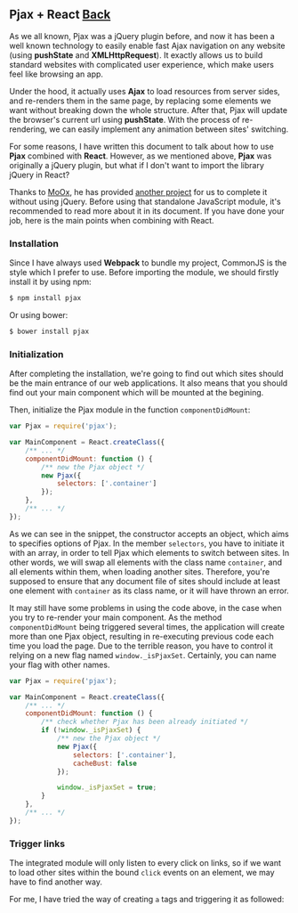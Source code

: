 ## Pjax + React [Back](./../react.md)

As we all known, Pjax was a jQuery plugin before, and now it has been a well known technology to easily enable fast Ajax navigation on any website (using **pushState** and **XMLHttpRequest**). It exactly allows us to build standard websites with complicated user experience, which make users feel like browsing an app.

Under the hood, it actually uses **Ajax** to load resources from server sides, and re-renders them in the same page, by replacing some elements we want without breaking down the whole structure. After that, Pjax will update the browser's current url using **pushState**. With the process of re-rendering, we can easily implement any animation between sites' switching.

For some reasons, I have written this document to talk about how to use **Pjax** combined with **React**. However, as we mentioned above, **Pjax** was originally a jQuery plugin, but what if I don't want to import the library jQuery in React?

Thanks to [MoOx](https://github.com/MoOx), he has provided [another project](https://github.com/MoOx/pjax) for us to complete it without using jQuery. Before using that standalone JavaScript module, it's recommended to read more about it in its document. If you have done your job, here is the main points when combining with React.

### Installation

Since I have always used **Webpack** to bundle my project, CommonJS is the style which I prefer to use. Before importing the module, we should firstly install it by using npm:

```bash
$ npm install pjax
```

Or using bower:

```bash
$ bower install pjax
```

### Initialization

After completing the installation, we're going to find out which sites should be the main entrance of our web applications. It also means that you should find out your main component which will be mounted at the begining.

Then, initialize the Pjax module in the function `componentDidMount`:

```js
var Pjax = require('pjax');

var MainComponent = React.createClass({
    /** ... */
    componentDidMount: function () {
        /** new the Pjax object */
		new Pjax({
			selectors: ['.container']
		});
    },
    /** ... */
});
```

As we can see in the snippet, the constructor accepts an object, which aims to specifies options of Pjax. In the member `selectors`, you have to initiate it with an array, in order to tell Pjax which elements to switch between sites. In other words, we will swap all elements with the class name `container`, and all elements within them, when loading another sites. Therefore, you're supposed to ensure that any document file of sites should include at least one element with `container` as its class name, or it will have thrown an error.


It may still have some problems in using the code above, in the case when you try to re-render your main component. As the method `componentDidMount` being triggered several times, the application will create more than one Pjax object, resulting in re-executing previous code each time you load the page. Due to the terrible reason, you have to control it relying on a new flag named `window._isPjaxSet`. Certainly, you can name your flag with other names.

```js
var Pjax = require('pjax');

var MainComponent = React.createClass({
    /** ... */
    componentDidMount: function () {
        /** check whether Pjax has been already initiated */
        if (!window._isPjaxSet) {
			/** new the Pjax object */
			new Pjax({
				selectors: ['.container'],
				cacheBust: false
			});

			window._isPjaxSet = true;
		}
    },
    /** ... */
});
```

### Trigger links

The integrated module will only listen to every click on links, so if we want to load other sites within the bound `click` events on an element, we may have to find another way.

For me, I have tried the way of creating `a` tags and triggering it as followed:



